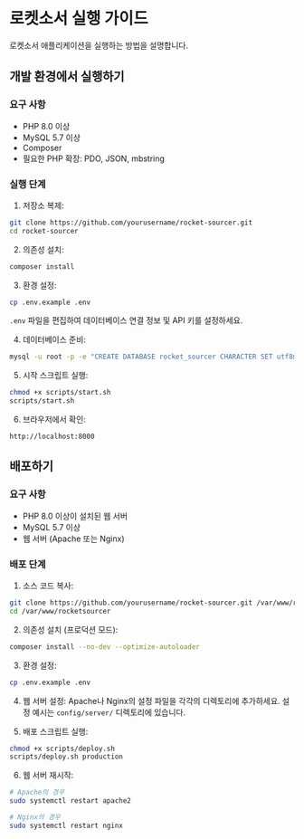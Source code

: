# 로켓소서 실행 가이드

로켓소서 애플리케이션을 실행하는 방법을 설명합니다.

## 개발 환경에서 실행하기

### 요구 사항

- PHP 8.0 이상
- MySQL 5.7 이상
- Composer
- 필요한 PHP 확장: PDO, JSON, mbstring

### 실행 단계

1. 저장소 복제:
```bash
git clone https://github.com/yourusername/rocket-sourcer.git
cd rocket-sourcer
```

2. 의존성 설치:
```bash
composer install
```

3. 환경 설정:
```bash
cp .env.example .env
```
`.env` 파일을 편집하여 데이터베이스 연결 정보 및 API 키를 설정하세요.

4. 데이터베이스 준비:
```bash
mysql -u root -p -e "CREATE DATABASE rocket_sourcer CHARACTER SET utf8mb4 COLLATE utf8mb4_unicode_ci;"
```

5. 시작 스크립트 실행:
```bash
chmod +x scripts/start.sh
scripts/start.sh
```

6. 브라우저에서 확인:
```
http://localhost:8000
```

## 배포하기

### 요구 사항

- PHP 8.0 이상이 설치된 웹 서버
- MySQL 5.7 이상
- 웹 서버 (Apache 또는 Nginx)

### 배포 단계

1. 소스 코드 복사:
```bash
git clone https://github.com/yourusername/rocket-sourcer.git /var/www/rocketsourcer
cd /var/www/rocketsourcer
```

2. 의존성 설치 (프로덕션 모드):
```bash
composer install --no-dev --optimize-autoloader
```

3. 환경 설정:
```bash
cp .env.example .env
```

4. 웹 서버 설정:
Apache나 Nginx의 설정 파일을 각각의 디렉토리에 추가하세요.
설정 예시는 `config/server/` 디렉토리에 있습니다.

5. 배포 스크립트 실행:
```bash
chmod +x scripts/deploy.sh
scripts/deploy.sh production
```

6. 웹 서버 재시작:
```bash
# Apache의 경우
sudo systemctl restart apache2

# Nginx의 경우
sudo systemctl restart nginx
```
